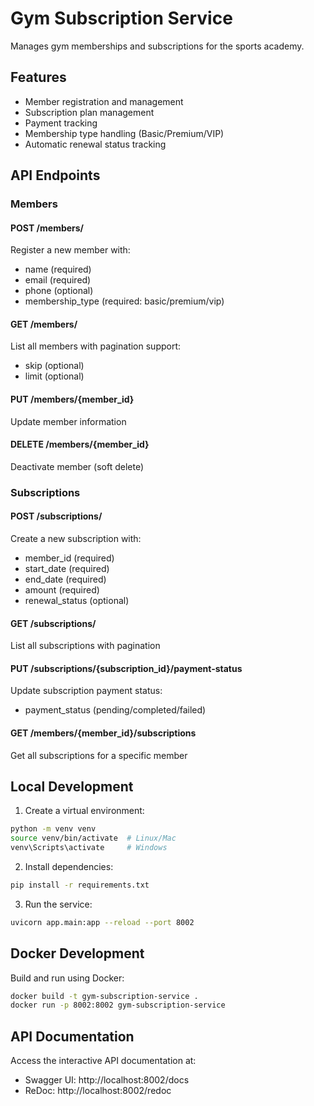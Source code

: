 # Gym Subscription Service

Manages gym memberships and subscriptions for the sports academy.

## Features

- Member registration and management
- Subscription plan management
- Payment tracking
- Membership type handling (Basic/Premium/VIP)
- Automatic renewal status tracking

## API Endpoints

### Members
#### POST /members/
Register a new member with:
- name (required)
- email (required)
- phone (optional)
- membership_type (required: basic/premium/vip)

#### GET /members/
List all members with pagination support:
- skip (optional)
- limit (optional)

#### PUT /members/{member_id}
Update member information

#### DELETE /members/{member_id}
Deactivate member (soft delete)

### Subscriptions
#### POST /subscriptions/
Create a new subscription with:
- member_id (required)
- start_date (required)
- end_date (required)
- amount (required)
- renewal_status (optional)

#### GET /subscriptions/
List all subscriptions with pagination

#### PUT /subscriptions/{subscription_id}/payment-status
Update subscription payment status:
- payment_status (pending/completed/failed)

#### GET /members/{member_id}/subscriptions
Get all subscriptions for a specific member

## Local Development

1. Create a virtual environment:
```bash
python -m venv venv
source venv/bin/activate  # Linux/Mac
venv\Scripts\activate     # Windows
```

2. Install dependencies:
```bash
pip install -r requirements.txt
```

3. Run the service:
```bash
uvicorn app.main:app --reload --port 8002
```

## Docker Development

Build and run using Docker:
```bash
docker build -t gym-subscription-service .
docker run -p 8002:8002 gym-subscription-service
```

## API Documentation

Access the interactive API documentation at:
- Swagger UI: http://localhost:8002/docs
- ReDoc: http://localhost:8002/redoc